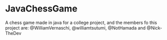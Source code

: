 # JavaChessGame
A chess game made in java for a college project, and the members fo this project are: @WilliamVernaschi, @williamtsutumi, @NotHamada and @Nick-TheDev
